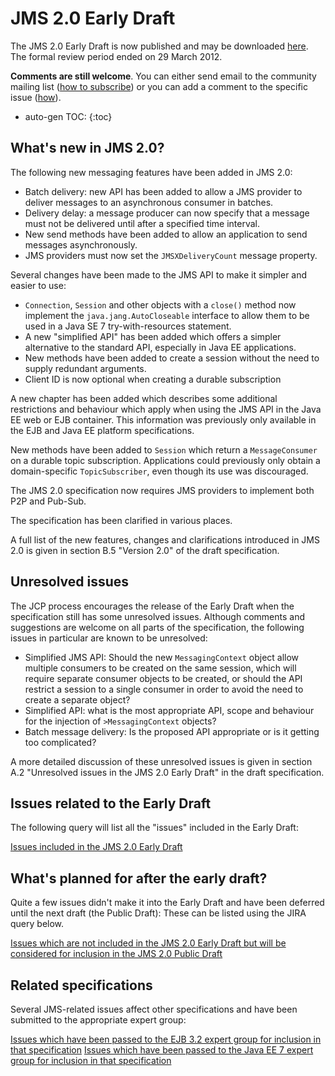 # JMS 2.0 Early Draft

The JMS 2.0 Early Draft is now published and may be downloaded [here](http://jcp.org/aboutJava/communityprocess/edr/jsr343/index.html). The formal review period ended on 29 March 2012. 

**Comments are still welcome**. You can either send email to the community mailing list ([how to  subscribe](/jms-spec/#jms-community-mailing-lists)) or you can add a comment to the specific issue ([how](/jms-spec/#issue-tracker)).

* auto-gen TOC:
{:toc}

## What's new in JMS 2.0? 

The following new messaging features have been added in JMS 2.0:

* Batch delivery: new API has been added to allow a JMS provider to deliver messages to an asynchronous consumer in batches.
* Delivery delay: a message producer can now specify that a message must not be delivered until after a specified time interval.
* New send methods have been added to allow an application to send messages asynchronously.
* JMS providers must now set the `JMSXDeliveryCount` message property.

Several changes have been made to the JMS API to make it simpler and easier to use:

* `Connection`, `Session` and other objects with a `close()` method now implement the `java.jang.AutoCloseable` interface to allow them to be used in a Java SE 7 try-with-resources statement.
* A new "simplified API" has been added which offers a simpler alternative to the standard API, especially in Java EE applications.
* New methods have been added to create a session without the need to supply redundant arguments.
* Client ID is now optional when creating a durable subscription

A new chapter has been added which describes some additional restrictions and behaviour which apply when using the JMS API in the Java EE web or EJB container. This information was previously only available in the EJB and Java EE platform specifications.

New methods have been added to `Session` which return a `MessageConsumer` on a durable topic subscription. Applications could previously only obtain a domain-specific `TopicSubscriber`, even though its use was discouraged.

The JMS 2.0 specification now requires JMS providers to implement both P2P and Pub-Sub.

The specification has been clarified in various places.

A full list of the new features, changes and clarifications introduced in JMS 2.0 is given in section B.5 "Version 2.0" of the draft specification. 

##  Unresolved issues

The JCP process encourages the release of the Early Draft when the specification still has some unresolved issues. Although comments and suggestions are welcome on all parts of the specification, the following issues in particular are known to be unresolved:

* Simplified JMS API: Should the new `MessagingContext` object allow multiple consumers to be created on the same session, which will require separate consumer objects to be created, or should the API restrict a session to a single consumer in order to avoid the need to create a separate object?
* Simplified API: what is the most appropriate API, scope and behaviour for the injection of `>MessagingContext` objects?
* Batch message delivery: Is the proposed API appropriate or is it getting too complicated?

A more detailed discussion of these unresolved issues is given in section A.2 "Unresolved issues in the JMS 2.0 Early Draft" in the draft specification.

##  Issues related to the Early Draft

The following query will list all the "issues" included in the Early Draft: <br/>

[Issues included in the JMS 2.0 Early Draft](/javaee/jms-spec/issues?utf8=✓&q=label%3Aed20-added)

##  What's planned for after the early draft? 

Quite a few issues didn't make it into the Early Draft and have been deferred until the next draft (the Public Draft): These can be listed using the JIRA query below.

[Issues which are not included in the JMS 2.0 Early Draft but will be considered for inclusion in the JMS 2.0 Public Draft](https://github.com/javaee/jms-spec/issues?utf8=%E2%9C%93&q=label%3Apd20-underreview)

##  Related specifications

Several JMS-related issues affect other specifications and have been submitted to the appropriate expert group: <br/>

[Issues which have been passed to the EJB 3.2 expert group for inclusion in that specification](/jms-spec/issues?utf8=✓&q=label%3Ajms20-jsr345)
[Issues which have been passed to the Java EE 7  expert group for inclusion in that specification](/jms-spec/issues?utf8=✓&q=label%3Ajms20-jsr342)


